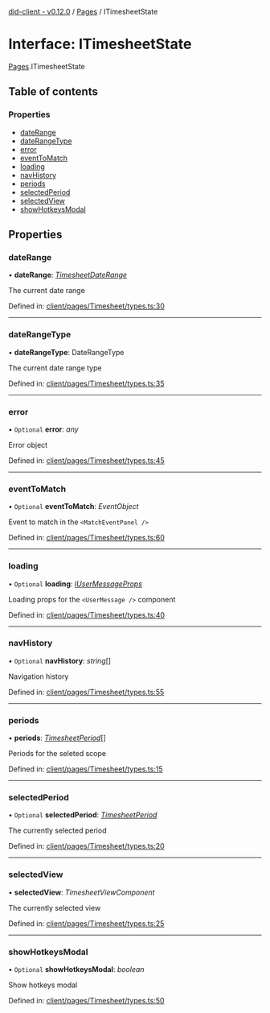 [did-client - v0.12.0](../README.md) / [Pages](../modules/pages.md) / ITimesheetState

# Interface: ITimesheetState

[Pages](../modules/pages.md).ITimesheetState

## Table of contents

### Properties

- [dateRange](pages.itimesheetstate.md#daterange)
- [dateRangeType](pages.itimesheetstate.md#daterangetype)
- [error](pages.itimesheetstate.md#error)
- [eventToMatch](pages.itimesheetstate.md#eventtomatch)
- [loading](pages.itimesheetstate.md#loading)
- [navHistory](pages.itimesheetstate.md#navhistory)
- [periods](pages.itimesheetstate.md#periods)
- [selectedPeriod](pages.itimesheetstate.md#selectedperiod)
- [selectedView](pages.itimesheetstate.md#selectedview)
- [showHotkeysModal](pages.itimesheetstate.md#showhotkeysmodal)

## Properties

### dateRange

• **dateRange**: [*TimesheetDateRange*](../classes/pages.timesheetdaterange.md)

The current date range

Defined in: [client/pages/Timesheet/types.ts:30](https://github.com/Puzzlepart/did/blob/dev/client/pages/Timesheet/types.ts#L30)

___

### dateRangeType

• **dateRangeType**: DateRangeType

The current date range type

Defined in: [client/pages/Timesheet/types.ts:35](https://github.com/Puzzlepart/did/blob/dev/client/pages/Timesheet/types.ts#L35)

___

### error

• `Optional` **error**: *any*

Error object

Defined in: [client/pages/Timesheet/types.ts:45](https://github.com/Puzzlepart/did/blob/dev/client/pages/Timesheet/types.ts#L45)

___

### eventToMatch

• `Optional` **eventToMatch**: *EventObject*

Event to match in the `<MatchEventPanel />`

Defined in: [client/pages/Timesheet/types.ts:60](https://github.com/Puzzlepart/did/blob/dev/client/pages/Timesheet/types.ts#L60)

___

### loading

• `Optional` **loading**: [*IUserMessageProps*](components.iusermessageprops.md)

Loading props for the `<UserMessage />` component

Defined in: [client/pages/Timesheet/types.ts:40](https://github.com/Puzzlepart/did/blob/dev/client/pages/Timesheet/types.ts#L40)

___

### navHistory

• `Optional` **navHistory**: *string*[]

Navigation history

Defined in: [client/pages/Timesheet/types.ts:55](https://github.com/Puzzlepart/did/blob/dev/client/pages/Timesheet/types.ts#L55)

___

### periods

• **periods**: [*TimesheetPeriod*](../classes/pages.timesheetperiod.md)[]

Periods for the seleted scope

Defined in: [client/pages/Timesheet/types.ts:15](https://github.com/Puzzlepart/did/blob/dev/client/pages/Timesheet/types.ts#L15)

___

### selectedPeriod

• `Optional` **selectedPeriod**: [*TimesheetPeriod*](../classes/pages.timesheetperiod.md)

The currently selected period

Defined in: [client/pages/Timesheet/types.ts:20](https://github.com/Puzzlepart/did/blob/dev/client/pages/Timesheet/types.ts#L20)

___

### selectedView

• **selectedView**: *TimesheetViewComponent*

The currently selected view

Defined in: [client/pages/Timesheet/types.ts:25](https://github.com/Puzzlepart/did/blob/dev/client/pages/Timesheet/types.ts#L25)

___

### showHotkeysModal

• `Optional` **showHotkeysModal**: *boolean*

Show hotkeys modal

Defined in: [client/pages/Timesheet/types.ts:50](https://github.com/Puzzlepart/did/blob/dev/client/pages/Timesheet/types.ts#L50)
